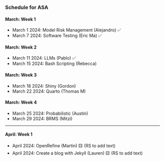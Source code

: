 ### Schedule for ASA

#### March: Week 1
- March 1 2024: Model Risk Management (Alejandro) ✅
- March 7 2024: Software Testing (Eric Ma) ✅

#### March: Week 2
- March 11 2024: LLMs (Pablo) ✅
- March 15 2024: Bash Scripting (Rebecca)

#### March: Week 3
- March 18 2024: Shiny (Gordon)
- March 22 2024: Quarto (Thomas M)

#### March: Week 4
- March 25 2024: Probabilistic (Austin)
- March 29 2024: BRMS (Mitzi) 

---
  
#### April: Week 1
- April 2024: OpenRefine (Martin) 🟨 (RS to add text)
- April 2024: Create a blog with Jekyll (Lauren)  🟨 (RS to add text)
